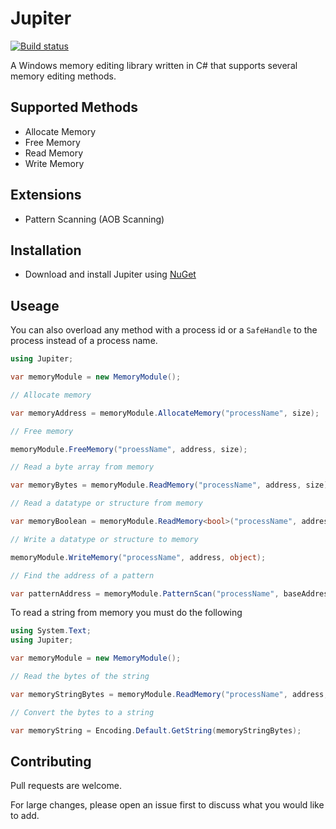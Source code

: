 # Jupiter

[![Build status](https://ci.appveyor.com/api/projects/status/jp6fnwbq34w012gj?svg=true)](https://ci.appveyor.com/project/Akaion/jupiter)

A Windows memory editing library written in C# that supports several memory editing methods.

## Supported Methods

* Allocate Memory
* Free Memory
* Read Memory
* Write Memory

## Extensions

* Pattern Scanning (AOB Scanning)

## Installation

* Download and install Jupiter using [NuGet](https://www.nuget.org/packages/Jupiter)

## Useage

You can also overload any method with a process id  or a `SafeHandle` to the process instead of a process name.

```csharp
using Jupiter;

var memoryModule = new MemoryModule();

// Allocate memory

var memoryAddress = memoryModule.AllocateMemory("processName", size);

// Free memory

memoryModule.FreeMemory("proessName", address, size);

// Read a byte array from memory

var memoryBytes = memoryModule.ReadMemory("processName", address, size);

// Read a datatype or structure from memory

var memoryBoolean = memoryModule.ReadMemory<bool>("processName", address);

// Write a datatype or structure to memory

memoryModule.WriteMemory("processName", address, object);

// Find the address of a pattern

var patternAddress = memoryModule.PatternScan("processName", baseAddress, "45 FF ?? 01 ?? ?? 2A");
```

To read a string from memory you must do the following

```csharp
using System.Text;
using Jupiter;

var memoryModule = new MemoryModule();

// Read the bytes of the string

var memoryStringBytes = memoryModule.ReadMemory("processName", address, size);

// Convert the bytes to a string

var memoryString = Encoding.Default.GetString(memoryStringBytes);
```

## Contributing

Pull requests are welcome. 

For large changes, please open an issue first to discuss what you would like to add.

